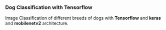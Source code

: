 ### Dog Classification with Tensorflow
Image Classification of different breeds of dogs with **Tensorflow** and **keras** and **mobilenetv2** architecture.

